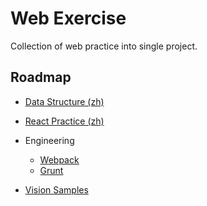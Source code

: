 # Web Exercise

Collection of web practice into single project.

## Roadmap

- [Data Structure (zh)](./data-structure)

- [React Practice (zh)](./react-practice)

- Engineering
  - [Webpack](./engineering/webpack)
  - [Grunt](./engineering/grunt)

- [Vision Samples](./vision-samples)
